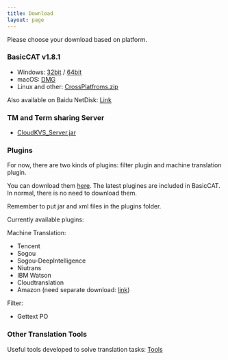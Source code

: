 ```yaml
---
title: Download
layout: page
---
```


Please choose your download based on platform.

### BasicCAT v1.8.1

* Windows: [32bit](https://github.com/xulihang/BasicCAT/releases/download/v1.8.1/BasicCAT-windows-x86.exe) /  [64bit](https://github.com/xulihang/BasicCAT/releases/download/v1.8.1/BasicCAT-windows-x64.exe)
* macOS:  [DMG](https://github.com/xulihang/BasicCAT/releases/download/v1.8.1/BasicCAT_mac.dmg)
* Linux and other:  [CrossPlatfroms.zip](https://github.com/xulihang/BasicCAT/releases/download/v1.8.1/BasicCAT-crossplatforms.zip)

Also available on Baidu NetDisk: [Link](https://pan.baidu.com/s/1HmD4pJ9hIYyK9bnqINtoFQ)


### TM and Term sharing Server

*  [CloudKVS_Server.jar](https://github.com/xulihang/BasicCAT/releases/download/v1.2-beta2/CloudKVS_Server.jar)


### Plugins

For now, there are two kinds of plugins: filter plugin and machine translation plugin.

You can download them [here](https://github.com/xulihang/BasicCAT/releases/download/plugins/all_plugins.zip). The latest plugines are included in BasicCAT. In normal, there is no need to download them.

Remember to put jar and xml files in the plugins folder.

Currently available plugins:

Machine Translation:

* Tencent 
* Sogou
* Sogou-DeepIntelligence
* Niutrans
* IBM Watson
* Cloudtranslation
* Amazon (need separate download: [link](https://github.com/xulihang/BasicCAT/releases/download/plugins/amazon.zip))


Filter:

* Gettext PO

### Other Translation Tools

Useful tools developed to solve translation tasks: [Tools](/tools/)

